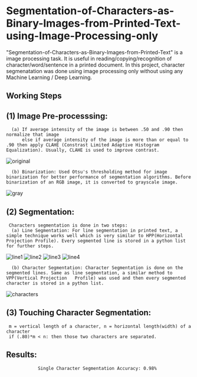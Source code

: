 # Segmentation-of-Characters-as-Binary-Images-from-Printed-Text-using-Image-Processing-only
"Segmentation-of-Characters-as-Binary-Images-from-Printed-Text" is a image processing task. It is useful in reading/copying/recognition of character/word/sentence in a printed document. In this project, character segmenatation was done using image processing only without using any Machine Learning / Deep Learning.

## Working Steps

## (1) Image Pre-processsing: 
      (a) If average intensity of the image is between .50 and .90 then normalize that image 
          else if average intensity of the image is more than or equal to .90 then apply CLAHE (Constrast Limited Adaptive Histogram Equalization). Usually, CLAHE is used to improve contrast.
   ![original](https://user-images.githubusercontent.com/47334614/230946871-c7e59eb4-8b8b-4667-97eb-a14a3065944d.png)



      (b) Binarization: Used Otsu's thresholding method for image binarization for better performance of segmentation algorithms. Before binarization of an RGB image, it is converted to grayscale image.
   ![gray](https://user-images.githubusercontent.com/47334614/230946893-a2adc8d4-4e7c-4fe4-9e03-537d3e0d1bbf.png)

       
## (2) Segmentation: 
     Characters segmentation is done in two steps: 
      (a) Line Segmentation: For line segmentation in printed text, a simple technique works well which is very similar to HPP(Horizontal Projection Profile). Every segmented line is stored in a python list for further steps.
   ![line1](https://user-images.githubusercontent.com/47334614/230943073-ecdc0abb-882c-446f-855b-3bbb261f65ad.png)
   ![line2](https://user-images.githubusercontent.com/47334614/230943081-b1a5e899-3e30-451a-8f2c-fc4c730de473.png)
   ![line3](https://user-images.githubusercontent.com/47334614/230943098-0d9a0c06-6af7-4cf4-b2cd-61fb6e4d905b.png)
   ![line4](https://user-images.githubusercontent.com/47334614/230943112-479aec13-7e7f-431c-9f95-ee7fc1a49a7a.png)

      (b) Character Segmentation: Character Segmentation is done on the segmented lines. Same as line segmentation, a similar method to VPP(Vertical Projection   Profile) was used and then every segmented character is stored in a python list.  
   ![characters](https://user-images.githubusercontent.com/47334614/230943291-bfbed75f-2e22-4a6f-b1a1-871475cd5a08.png)

     
## (3) Touching Character Segmentation: 
     m = vertical length of a character, n = horizontal length(width) of a character
     if (.80)*m < n: then those two characters are separated.   
                                       
## Results: 
                Single Character Segmentation Accuracy: 0.98%
                           
      
